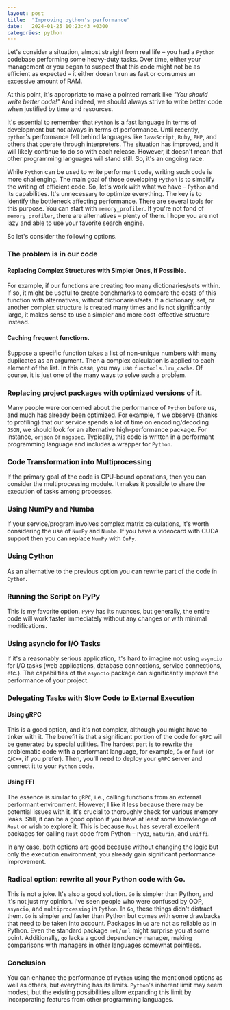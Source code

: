 ```yaml
---
layout: post
title:  "Improving python's performance"
date:   2024-01-25 10:23:43 +0300
categories: python
---
```


Let's consider a situation, almost straight from real life – you had a `Python` codebase performing some heavy-duty tasks. Over time, either your management or you began to suspect that this code might not be as efficient as expected – it either doesn't run as fast or consumes an excessive amount of RAM.

At this point, it's appropriate to make a pointed remark like *"You should write better code!"* And indeed, we should always strive to write better code when justified by time and resources.

It's essential to remember that `Python` is a fast language in terms of development but not always in terms of performance. Until recently, `python`'s performance fell behind languages like `JavaScript`, `Ruby`, `PHP`, and others that operate through interpreters. The situation has improved, and it will likely continue to do so with each release. However, it doesn't mean that other programming languages will stand still. So, it's an ongoing race.

While `Python` can be used to write performant code, writing such code is more challenging. The main goal of those developing `Python` is to simplify the writing of efficient code.
So, let's work with what we have – `Python` and its capabilities. It's unnecessary to optimize everything. The key is to identify the bottleneck affecting performance. There are several tools for this purpose. You can start with `memory_profiler`. If you're not fond of `memory_profiler`, there are alternatives – plenty of them. I hope you are not lazy and able to use your favorite search engine.

So let's consider the following options. 

### The problem is in our code

#### Replacing Complex Structures with Simpler Ones, If Possible.

For example, if our functions are creating too many dictionaries/sets within. If so, it might be useful to create benchmarks to compare the costs of this function with alternatives, without dictionaries/sets. If a dictionary, set, or another complex structure is created many times and is not significantly large, it makes sense to use a simpler and more cost-effective structure instead. 

#### Caching frequent functions.

Suppose a specific function takes a list of non-unique numbers with many duplicates as an argument. Then a complex calculation is applied to each element of the list. In this case, you may use `functools.lru_cache`. Of course, it is just one of the many ways to solve such a problem.

### Replacing project packages with optimized versions of it.

Many people were concerned about the performance of `Python` before us, and much has already been optimized. For example, if we observe (thanks to profiling) that our service spends a lot of time on encoding/decoding `JSON`, we should look for an alternative high-performance package. For instance, `orjson` or `msgspec`. Typically, this code is written in a performant programming language and includes a wrapper for `Python`.


### Code Transformation into Multiprocessing

If the primary goal of the code is CPU-bound operations, then you can consider the multiprocessing module. It makes it possible to share the execution of tasks among processes.

### Using NumPy and Numba

If your service/program involves complex matrix calculations, it's worth considering the use of `NumPy` and `Numba`. If you have a videocard with CUDA support then you can replace `NumPy` with `CuPy`.

### Using Cython
As an alternative to the previous option you can rewrite part of the code in `Cython`.

### Running the Script on PyPy

This is my favorite option. `PyPy` has its nuances, but generally, the entire code will work faster immediately without any changes or with minimal modifications.

### Using asyncio for I/O Tasks
If it's a reasonably serious application, it's hard to imagine not using `asyncio` for I/O tasks (web applications, database connections, service connections, etc.). The capabilities of the `asyncio` package can significantly improve the performance of your project.


### Delegating Tasks with Slow Code to External Execution

#### Using gRPC

This is a good option, and it's not complex, although you might have to tinker with it. The benefit is that a significant portion of the code for `gRPC` will be generated by special utilities. The hardest part is to rewrite the problematic code with a performant language, for example, `Go` or `Rust` (or `C`/`C++`, if you prefer). Then, you'll need to deploy your `gRPC` server and connect it to your `Python` code.

#### Using FFI

The essence is similar to `gRPC`, i.e., calling functions from an external performant environment. However, I like it less because there may be potential issues with it. It's crucial to thoroughly check for various memory leaks. Still, it can be a good option if you have at least some knowledge of `Rust` or wish to explore it. This is because `Rust` has several excellent packages for calling `Rust` code from Python – `PyO3`, `maturin`, and `uniffi`.

In any case, both options are good because without changing the logic but only the execution environment, you already gain significant performance improvement.

### Radical option: rewrite all your Python code with Go.

This is not a joke. It's also a good solution. `Go` is simpler than Python, and it's not just my opinion. I've seen people who were confused by OOP, `asyncio`, and `multiprocessing` in `Python`. In `Go`, these things didn't distract them. `Go` is simpler and faster than Python but comes with some drawbacks that need to be taken into account. Packages in `Go` are not as reliable as in Python. Even the standard package `net/url` might surprise you at some point.  Additionally, `go` lacks a good dependency manager, making comparisons with managers in other languages somewhat pointless.

### Conclusion

You can enhance the performance of `Python` using the mentioned options as well as others, but everything has its limits. `Python`'s inherent limit may seem modest, but the existing possibilities allow expanding this limit by incorporating features from other programming languages.
